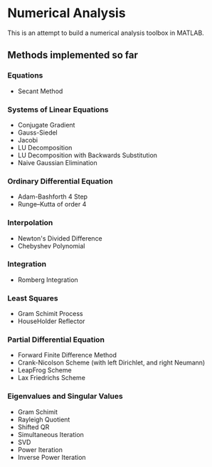 # Numerical Analysis

This is an attempt to build a numerical analysis toolbox in MATLAB.

## Methods implemented so far

### Equations
* Secant Method

### Systems of Linear Equations
* Conjugate Gradient
* Gauss-Siedel
* Jacobi
* LU Decomposition
* LU Decomposition with Backwards Substitution
* Naive Gaussian Elimination

### Ordinary Differential Equation
* Adam-Bashforth 4 Step
* Runge–Kutta of order 4

### Interpolation
* Newton's Divided Difference
* Chebyshev Polynomial

### Integration
* Romberg Integration

### Least Squares
* Gram Schimit Process
* HouseHolder Reflector

### Partial Differential Equation
* Forward Finite Difference Method
* Crank-Nicolson Scheme (with left Dirichlet, and right Neumann)
* LeapFrog Scheme
* Lax Friedrichs Scheme

### Eigenvalues and Singular Values
* Gram Schimit
* Rayleigh Quotient
* Shifted QR
* Simultaneous Iteration
* SVD
* Power Iteration
* Inverse Power Iteration





